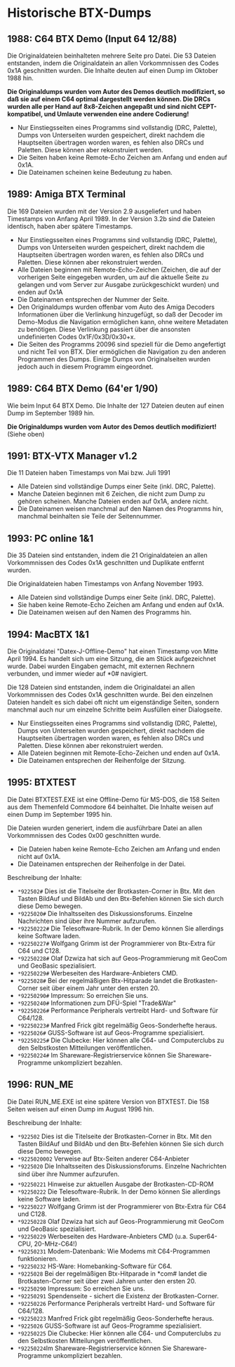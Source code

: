 # Historische BTX-Dumps

## 1988: C64 BTX Demo (Input 64 12/88)

Die Originaldateien beinhalteten mehrere Seite pro Datei. Die 53 Dateien entstanden, indem die Originaldatein an allen Vorkommnissen des Codes 0x1A geschnitten wurden. Die Inhalte deuten auf einen Dump im Oktober 1988 hin.

**Die Originaldumps wurden vom Autor des Demos deutlich modifiziert, so daß sie auf einem C64 optimal dargestellt werden können. Die DRCs wurden alle per Hand auf 8x8-Zeichen angepaßt und sind nicht CEPT-kompatibel, und Umlaute verwenden eine andere Codierung!**

* Nur Einstiegsseiten eines Programms sind vollstandig (DRC, Palette), Dumps von Unterseiten wurden gespeichert, direkt nachdem die Hauptseiten übertragen worden waren, es fehlen also DRCs und Paletten. Diese können aber rekonstruiert werden.
* Die Seiten haben keine Remote-Echo Zeichen am Anfang und enden auf 0x1A.
* Die Dateinamen scheinen keine Bedeutung zu haben.

## 1989: Amiga BTX Terminal

Die 169 Dateien wurden mit der Version 2.9 ausgeliefert und haben Timestamps von Anfang April 1989. In der Version 3.2b sind die Dateien identisch, haben aber spätere Timestamps.

* Nur Einstiegsseiten eines Programms sind vollstandig (DRC, Palette), Dumps von Unterseiten wurden gespeichert, direkt nachdem die Hauptseiten übertragen worden waren, es fehlen also DRCs und Paletten. Diese können aber rekonstruiert werden.
* Alle Dateien beginnen mit Remote-Echo-Zeichen (Zeichen, die auf der vorherigen Seite eingegeben wurden, um auf die aktuelle Seite zu gelangen und vom Server zur Ausgabe zurückgeschickt wurden) und enden auf 0x1A
* Die Dateinamen entsprechen der Nummer der Seite.
* Den Originaldumps wurden offenbar vom Auto des Amiga Decoders Informationen über die Verlinkung hinzugefügt, so daß der Decoder im Demo-Modus die Navigation ermöglichen kann, ohne weitere Metadaten zu benötigen. Diese Verlinkung passiert über die ansonsten undefinierten Codes 0x1F/0x3D/0x30+x.
* Die Seiten des Programms 20096 sind speziell für die Demo angefertigt und nicht Teil von BTX. Dier ermöglichen die Navigation zu den anderen Programmen des Dumps. Einige Dumps von Originalseiten wurden jedoch auch in diesem Programm eingeordnet.

## 1989: C64 BTX Demo (64'er 1/90)

Wie beim Input 64 BTX Demo. Die Inhalte der 127 Dateien deuten auf einen Dump im September 1989 hin.

**Die Originaldumps wurden vom Autor des Demos deutlich modifiziert!** (Siehe oben)

## 1991: BTX-VTX Manager v1.2

Die 11 Dateien haben Timestamps von Mai bzw. Juli 1991

* Alle Dateien sind vollständige Dumps einer Seite (inkl. DRC, Palette).
* Manche Dateien beginnen mit 6 Zeichen, die nicht zum Dump zu gehören scheinen. Manche Dateien enden auf 0x1A, andere nicht.
* Die Dateinamen weisen manchmal auf den Namen des Programms hin, manchmal beinhalten sie Teile der Seitennummer.

## 1993: PC online 1&1

Die 35 Dateien sind entstanden, indem die 21 Originaldateien an allen Vorkommnissen des Codes 0x1A geschnitten und Duplikate entfernt wurden.

Die Originaldateien haben Timestamps von Anfang November 1993.

* Alle Dateien sind vollständige Dumps einer Seite (inkl. DRC, Palette).
* Sie haben keine Remote-Echo Zeichen am Anfang und enden auf 0x1A.
* Die Dateinamen weisen auf den Namen des Programms hin.

## 1994: MacBTX 1&1

Die Originaldatei "Datex-J-Offline-Demo" hat einen Timestamp von Mitte April 1994. Es handelt sich um eine Sitzung, die am Stück aufgezeichnet wurde. Dabei wurden Eingaben gemacht, mit externen Rechnern verbunden, und immer wieder auf *0# navigiert.

Die 128 Dateien sind entstanden, indem die Originaldatei an allen Vorkommnissen des Codes 0x1A geschnitten wurde. Bei den einzelnen Dateien handelt es sich dabei oft nicht um eigenständige Seiten, sondern manchmal auch nur um einzelne Schritte beim Ausfüllen einer Dialogseite.

* Nur Einstiegsseiten eines Programms sind vollstandig (DRC, Palette), Dumps von Unterseiten wurden gespeichert, direkt nachdem die Hauptseiten übertragen worden waren, es fehlen also DRCs und Paletten. Diese können aber rekonstruiert werden.
* Alle Dateien beginnen mit Remote-Echo-Zeichen und enden auf 0x1A.
* Die Dateinamen entsprechen der Reihenfolge der Sitzung.

## 1995: BTXTEST

Die Datei BTXTEST.EXE ist eine Offline-Demo für MS-DOS, die 158 Seiten aus dem Themenfeld Commodore 64 beinhaltet. Die Inhalte weisen auf einen Dump im September 1995 hin.

Die Dateien wurden generiert, indem die ausführbare Datei an allen Vorkommnissen des Codes 0x00 geschnitten wurde.

* Die Dateien haben keine Remote-Echo Zeichen am Anfang und enden nicht auf 0x1A.
* Die Dateinamen entsprechen der Reihenfolge in der Datei.

Beschreibung der Inhalte:

* `*922502#` Dies ist die Titelseite der Brotkasten-Corner in Btx. Mit den Tasten BildAuf und BildAb und den Btx-Befehlen können Sie sich durch diese Demo bewegen.
* `*9225020#` Die Inhaltsseiten des Diskussionsforums. Einzelne Nachrichten sind über ihre Nummer aufzurufen.
* `*92250222#` Die Telesoftware-Rubrik. In der Demo können Sie allerdings keine Software laden. 
* `*92250227#` Wolfgang Grimm ist der Programmierer von Btx-Extra für C64 und C128.
* `*92250228#` Olaf Dzwiza hat sich auf Geos-Programmierung mit GeoCom und GeoBasic spezialisiert.
* `*92250229#` Werbeseiten des Hardware-Anbieters CMD.
* `*9225028#` Bei der regelmäßigen Btx-Hitparade landet die Brotkasten-Corner seit über einem Jahr unter den ersten 20.
* `*92250290#` Impressum: So erreichen Sie uns.
* `*92250240#` Informationen zum DFÜ-Spiel "Trade&War"
* `*92250226#` Performance Peripherals vertreibt Hard- und Software für C64/128.
* `*92250223#` Manfred Frick gibt regelmäßig Geos-Sonderhefte heraus.
* `*9225026#` GUSS-Software ist auf Geos-Programme spezialisiert.
* `*92250225#` Die Clubecke: Hier können alle C64- und Computerclubs zu den Selbstkosten Mitteilungen veröffentlichen.
* `*92250224#` Im Shareware-Registrierservice können Sie Shareware-Programme unkompliziert bezahlen.

## 1996: RUN_ME

Die Datei RUN_ME.EXE ist eine spätere Version von BTXTEST. Die 158 Seiten weisen auf einen Dump im August 1996 hin.

Beschreibung der Inhalte:

* `*922502` Dies ist die Titelseite der Brotkasten-Corner in Btx. Mit den Tasten BildAuf und BildAb und den Btx-Befehlen können Sie sich durch diese Demo bewegen.
* `*9225020002` Verweise auf Btx-Seiten anderer C64-Anbieter
* `*9225020` Die Inhaltsseiten des Diskussionsforums. Einzelne Nachrichten sind über ihre Nummer aufzurufen.
* `*92250221` Hinweise zur aktuellen Ausgabe der Brotkasten-CD-ROM
* `*92250222` Die Telesoftware-Rubrik. In der Demo können Sie allerdings keine Software laden. 
* `*92250227` Wolfgang Grimm ist der Programmierer von Btx-Extra für C64 und C128.
* `*92250228` Olaf Dzwiza hat sich auf Geos-Programmierung mit GeoCom und GeoBasic spezialisiert.
* `*92250229` Werbeseiten des Hardware-Anbieters CMD (u.a. Super64-CPU, 20-MHz-C64!)
* `*92250231` Modem-Datenbank: Wie Modems mit C64-Programmen funktionieren.
* `*92250232` HS-Ware: Homebanking-Software für C64.
* `*9225028` Bei der regelmäßigen Btx-Hitparade in *com# landet die Brotkasten-Corner seit über zwei Jahren unter den ersten 20.
* `*92250290` Impressum: So erreichen Sie uns.
* `*92250291` Spendenseite - sichert die Existenz der Brotkasten-Corner.
* `*92250226` Performance Peripherals vertreibt Hard- und Software für C64/128.
* `*92250223` Manfred Frick gibt regelmäßig Geos-Sonderhefte heraus.
* `*9225026` GUSS-Software ist auf Geos-Programme spezialisiert.
* `*92250225` Die Clubecke: Hier können alle C64- und Computerclubs zu den Selbstkosten Mitteilungen veröffentlichen.
* `*92250224`Im Shareware-Registrierservice können Sie Shareware-Programme unkompliziert bezahlen.
